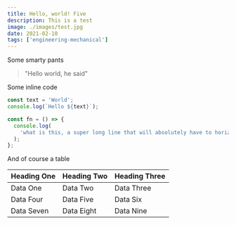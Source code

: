 ```yaml
---
title: Hello, world! Five
description: This is a test
image: ./images/test.jpg
date: 2021-02-10
tags: ['engineering-mechanical']
---
```


Some smarty pants

> "Hello world, he said"

Some inline code

```javascript
const text = 'World';
console.log(`Hello ${text}`);

const fn = () => {
  console.log(
    'what is this, a super long line that will absolutely have to horizontally scroll on mobile'
  );
};
```

And of course a table

| Heading One | Heading Two | Heading Three |
| ----------- | ----------- | ------------- |
| Data One    | Data Two    | Data Three    |
| Data Four   | Data Five   | Data Six      |
| Data Seven  | Data Eight  | Data Nine     |
